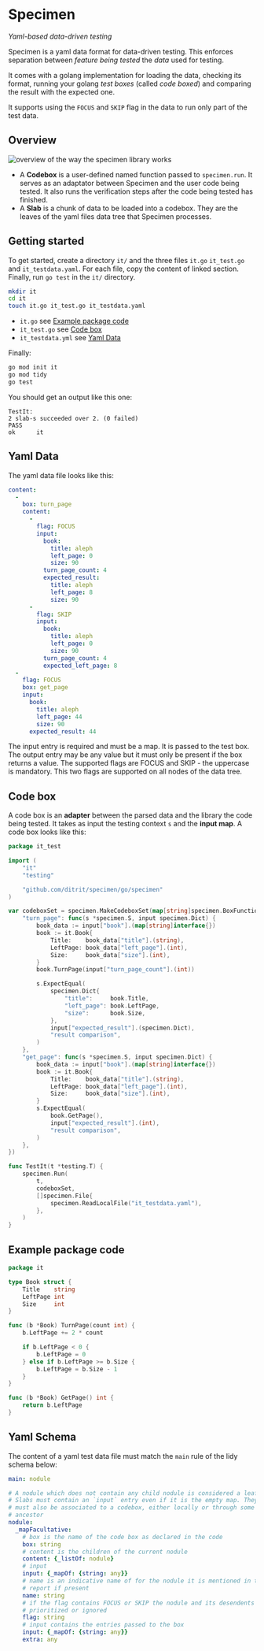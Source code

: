 # Specimen

_Yaml-based data-driven testing_

Specimen is a yaml data format for data-driven testing. This enforces separation between _feature being tested_ the _data_ used for testing.

It comes with a golang implementation for loading the data, checking its format,
running your golang _test boxes_ (called _code boxed_) and comparing the result with the expected one.

It supports using the `FOCUS` and `SKIP` flag in the data to run only part of the test data.

## Overview

![overview of the way the specimen library works](doc/specimen-overview.svg)

- A **Codebox** is a user-defined named function passed to `specimen.run`. It serves as an adaptator between Specimen and the user code being tested. It also runs the verification steps after the code being tested has finished.
- A **Slab** is a chunk of data to be loaded into a codebox. They are the leaves of the yaml files data tree that Specimen processes.

## Getting started

To get started, create a directory `it/` and the three files `it.go` `it_test.go` and `it_testdata.yaml`. For each file, copy the content of linked section. Finally, run `go test` in the `it/` directory.

```sh
mkdir it
cd it
touch it.go it_test.go it_testdata.yaml
```

- `it.go` see [Example package code](#example-package-code)
- `it_test.go` see [Code box](#code-box)
- `it_testdata.yml` see [Yaml Data](#yaml-data)

Finally:

```sh
go mod init it
go mod tidy
go test
```

You should get an output like this one:

```
TestIt:
2 slab-s succeeded over 2. (0 failed)
PASS
ok      it
```

## Yaml Data

The yaml data file looks like this:

```yaml
content:
  -
    box: turn_page
    content:
      -
        flag: FOCUS
        input:
          book:
            title: aleph
            left_page: 0
            size: 90
          turn_page_count: 4
          expected_result:
            title: aleph
            left_page: 8
            size: 90
      -
        flag: SKIP
        input:
          book:
            title: aleph
            left_page: 0
            size: 90
          turn_page_count: 4
          expected_left_page: 8
  -
    flag: FOCUS
    box: get_page
    input:
      book:
        title: aleph
        left_page: 44
        size: 90
      expected_result: 44
```

The input entry is required and must be a map. It is passed to the test box. The output entry may be any value but it must only be present if the box returns a value. The supported flags are FOCUS and SKIP - the uppercase is mandatory. This two flags are supported on all nodes of the data tree.

## Code box

A code box is an **adapter** between the parsed data and the library the code being tested. It takes as input the testing context `s` and the **input map**. A code box looks like this:

```go
package it_test

import (
    "it"
    "testing"

    "github.com/ditrit/specimen/go/specimen"
)

var codeboxSet = specimen.MakeCodeboxSet(map[string]specimen.BoxFunction{
    "turn_page": func(s *specimen.S, input specimen.Dict) {
        book_data := input["book"].(map[string]interface{})
        book := it.Book{
            Title:    book_data["title"].(string),
            LeftPage: book_data["left_page"].(int),
            Size:     book_data["size"].(int),
        }
        book.TurnPage(input["turn_page_count"].(int))

        s.ExpectEqual(
            specimen.Dict{
                "title":     book.Title,
                "left_page": book.LeftPage,
                "size":      book.Size,
            },
            input["expected_result"].(specimen.Dict),
            "result comparison",
        )
    },
    "get_page": func(s *specimen.S, input specimen.Dict) {
        book_data := input["book"].(map[string]interface{})
        book := it.Book{
            Title:    book_data["title"].(string),
            LeftPage: book_data["left_page"].(int),
            Size:     book_data["size"].(int),
        }
        s.ExpectEqual(
            book.GetPage(),
            input["expected_result"].(int),
            "result comparison",
        )
    },
})

func TestIt(t *testing.T) {
    specimen.Run(
        t,
        codeboxSet,
        []specimen.File{
            specimen.ReadLocalFile("it_testdata.yaml"),
        },
    )
}
```

## Example package code

```go
package it

type Book struct {
    Title    string
    LeftPage int
    Size     int
}

func (b *Book) TurnPage(count int) {
    b.LeftPage += 2 * count

    if b.LeftPage < 0 {
        b.LeftPage = 0
    } else if b.LeftPage >= b.Size {
        b.LeftPage = b.Size - 1
    }
}

func (b *Book) GetPage() int {
    return b.LeftPage
}
```

## Yaml Schema

The content of a yaml test data file must match the `main` rule of the lidy schema below:

```yaml
main: nodule

# A nodule which does not contain any child nodule is considered a leaf.
# Slabs must contain an `input` entry even if it is the empty map. They
# must also be associated to a codebox, either locally or through some
# ancestor
nodule:
  _mapFacultative:
    # box is the name of the code box as declared in the code
    box: string
    # content is the children of the current nodule
    content: {_listOf: nodule}
    # input
    input: {_mapOf: {string: any}}
    # name is an indicative name of for the nodule it is mentioned in the error
    # report if present
    name: string
    # if the flag contains FOCUS or SKIP the nodule and its desendents will be
    # prioritized or ignored
    flag: string
    # input contains the entries passed to the box
    input: {_mapOf: {string: any}}
    extra: any
```
